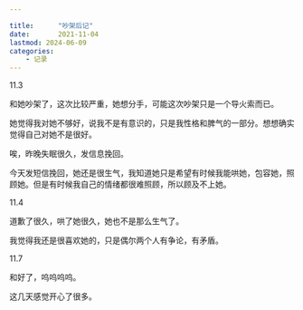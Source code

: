 ```yaml
---

title:      "吵架后记"
date:       2021-11-04
lastmod: 2024-06-09
categories:      
    - 记录
---
```


11.3

和她吵架了，这次比较严重，她想分手，可能这次吵架只是一个导火索而已。

她觉得我对她不够好，说我不是有意识的，只是我性格和脾气的一部分。想想确实觉得自己对她不是很好。

唉，昨晚失眠很久，发信息挽回。

今天发短信挽回，她还是很生气，我知道她只是希望有时候我能哄她，包容她，照顾她。但是有时候我自己的情绪都很难照顾，所以顾及不上她。

11.4

道歉了很久，哄了她很久，她也不是那么生气了。

我觉得我还是很喜欢她的，只是偶尔两个人有争论，有矛盾。

11.7

和好了，呜呜呜呜。

这几天感觉开心了很多。

